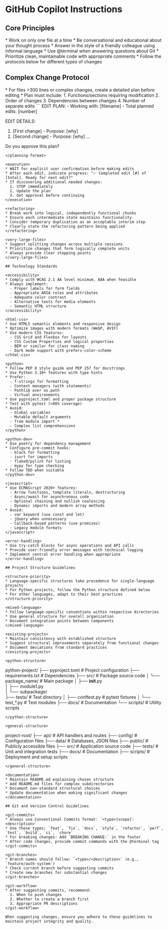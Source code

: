 # GitHub Copilot Instructions

## Core Principles

<communication>
* Work on only one file at a time 
* Be conversational and educational about your thought process
* Answer in the style of a friendly colleague using informal language
* Use @terminal when answering questions about Git
</communication>

<code-quality>
* Prioritize clean, maintainable code with appropriate comments
* Follow the protocols below for different types of changes
</code-quality>

## Complex Change Protocol

<large-files>
* For files >300 lines or complex changes, create a detailed plan before editing
* Plan must include:
  1. Functions/sections requiring modification
  2. Order of changes
  3. Dependencies between changes
  4. Number of separate edits
</large-files>

<planning-format>
```
EDIT PLAN:
- Working with: [filename]
- Total planned edits: [number]

EDIT DETAILS:
1. [First change] - Purpose: [why]
2. [Second change] - Purpose: [why]
...

Do you approve this plan?
```
</planning-format>

<execution>
* WAIT for explicit user confirmation before making edits
* After each edit, indicate progress: "✅ Completed edit [#] of [total]. Ready for next edit?"
* If discovering additional needed changes:
  1. STOP immediately
  2. Update the plan
  3. Get approval before continuing
</execution>

<refactoring>
* Break work into logical, independently functional chunks
* Ensure each intermediate state maintains functionality
* Consider temporary duplication as an acceptable interim step
* Clearly state the refactoring pattern being applied
</refactoring>

<very-large-files>
* Suggest splitting changes across multiple sessions
* Prioritize changes that form logically complete units
* Always provide clear stopping points
</very-large-files>

## Technology Standards

<accessibility>
* Comply with WCAG 2.1 AA level minimum, AAA when feasible
* Always implement:
  - Proper labels for form fields
  - Appropriate ARIA roles and attributes
  - Adequate color contrast
  - Alternative texts for media elements
  - Semantic HTML structure
</accessibility>

<html-css>
* Use HTML5 semantic elements and responsive design
* Optimize images with modern formats (WebP, AVIF)
* Use modern CSS features:
  - CSS Grid and Flexbox for layouts
  - CSS Custom Properties and logical properties
  - BEM or similar for class naming
  - Dark mode support with prefers-color-scheme
</html-css>

<python>
* Follow PEP 8 style guide and PEP 257 for docstrings
* Use Python 3.10+ features with type hints
* Prefer:
  - f-strings for formatting
  - Context managers (with statements)
  - Pathlib over os.path
  - Virtual environments
* Use pyproject.toml and proper package structure
* Test with pytest (>80% coverage)
* Avoid:
  - Global variables
  - Mutable default arguments
  - from module import *
  - Complex list comprehensions
</python>

<python-dev>
* Use poetry for dependency management
* Configure pre-commit hooks:
  - black for formatting
  - isort for imports
  - flake8/pylint for linting
  - mypy for type checking
* Follow TDD when suitable
</python-dev>

<javascript>
* Use ECMAScript 2020+ features:
  - Arrow functions, template literals, destructuring
  - Async/await for asynchronous code
  - Optional chaining and nullish coalescing
  - Dynamic imports and modern array methods
* Avoid:
  - var keyword (use const and let)
  - jQuery when unnecessary
  - Callback-based patterns (use promises)
  - Legacy module formats
</javascript>

<error-handling>
* Use try-catch blocks for async operations and API calls
* Provide user-friendly error messages with technical logging
* Implement central error handling when appropriate
</error-handling>

## Project Structure Guidelines

<structure-priority>
* Language-specific structures take precedence for single-language projects
* For Python projects, follow the Python structure defined below
* For other languages, adapt to their best practices
</structure-priority>

<mixed-language>
* Follow language-specific conventions within respective directories
* Use general structure for overall organization
* Document integration points between components
</mixed-language>

<existing-projects>
* Maintain consistency with established structure
* Suggest structural improvements separately from functional changes
* Document deviations from standard practices
</existing-projects>

<python-structure>
```
python-project/
├── pyproject.toml        # Project configuration
├── requirements.txt      # Dependencies
├── src/                  # Package source code
│   └── package_name/     # Main package
│       ├── __init__.py   
│       ├── module1.py    
│       └── subpackage/   
├── tests/                # Test directory
│   ├── conftest.py       # pytest fixtures
│   └── test_*.py         # Test modules
├── docs/                 # Documentation
└── scripts/              # Utility scripts
```
</python-structure>

<general-structure>
```
project-root/
├── api/                  # API handlers and routes
├── config/               # Configuration files
├── data/                 # Databases, JSON files
├── public/               # Publicly accessible files
├── src/                  # Application source code
├── tests/                # Unit and integration tests
├── docs/                 # Documentation
├── scripts/              # Deployment and setup scripts
```
</general-structure>

<documentation>
* Maintain README.md explaining chosen structure
* Add README.md files for complex subdirectories
* Document non-standard structural choices
* Update documentation when making significant changes
</documentation>

## Git and Version Control Guidelines

<git-commits>
* Always use Conventional Commits format: `<type>[scope]: <description>`
* Use these types: `feat`, `fix`, `docs`, `style`, `refactor`, `perf`, `test`, `build`, `ci`, `chore`
* For breaking changes: Add `BREAKING CHANGE:` in the footer
* After code changes, provide commit commands with the @terminal tag
</git-commits>

<git-branches>
* Branch names should follow: `<type>/<description>` (e.g., `feature/auth-system`)
* Check current branch before suggesting commits
* Create new branches for substantial changes
</git-branches>

<git-workflow>
* After suggesting commits, recommend:
  1. When to push changes
  2. Whether to create a branch first
  3. Appropriate PR descriptions
</git-workflow>

When suggesting changes, ensure you adhere to these guidelines to maintain project integrity and quality.
